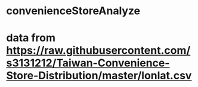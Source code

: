 # convenienceStoreAnalyze
# data from  https://raw.githubusercontent.com/s3131212/Taiwan-Convenience-Store-Distribution/master/lonlat.csv